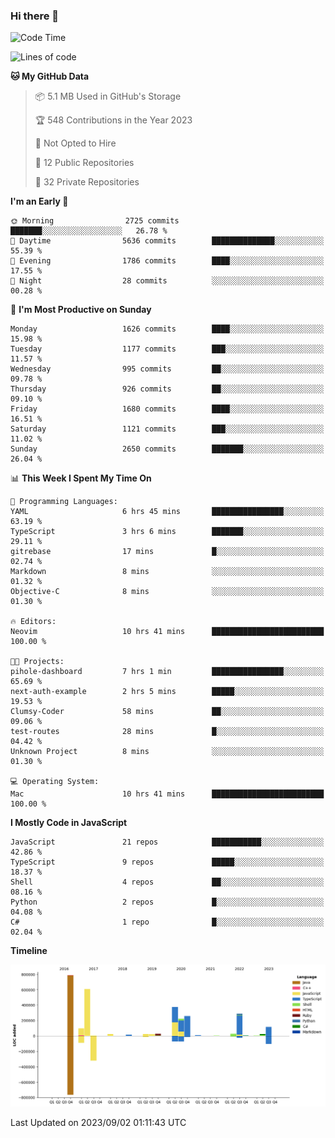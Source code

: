 ### Hi there 👋

<!--
**Clumsy-Coder/Clumsy-Coder** is a ✨ _special_ ✨ repository because its `README.md` (this file) appears on your GitHub profile.

Here are some ideas to get you started:

- 🔭 I’m currently working on ...
- 🌱 I’m currently learning ...
- 👯 I’m looking to collaborate on ...
- 🤔 I’m looking for help with ...
- 💬 Ask me about ...
- 📫 How to reach me: ...
- 😄 Pronouns: ...
- ⚡ Fun fact: ...
-->

<!-- anmol098/waka-readme-stats -->
<!--START_SECTION:waka-->
![Code Time](http://img.shields.io/badge/Code%20Time-359%20hrs%2043%20mins-blue)

![Lines of code](https://img.shields.io/badge/From%20Hello%20World%20I%27ve%20Written-2.9%20million%20lines%20of%20code-blue)

**🐱 My GitHub Data** 

> 📦 5.1 MB Used in GitHub's Storage 
 > 
> 🏆 548 Contributions in the Year 2023
 > 
> 🚫 Not Opted to Hire
 > 
> 📜 12 Public Repositories 
 > 
> 🔑 32 Private Repositories 
 > 
**I'm an Early 🐤** 

```text
🌞 Morning                2725 commits        ███████░░░░░░░░░░░░░░░░░░   26.78 % 
🌆 Daytime                5636 commits        ██████████████░░░░░░░░░░░   55.39 % 
🌃 Evening                1786 commits        ████░░░░░░░░░░░░░░░░░░░░░   17.55 % 
🌙 Night                  28 commits          ░░░░░░░░░░░░░░░░░░░░░░░░░   00.28 % 
```
📅 **I'm Most Productive on Sunday** 

```text
Monday                   1626 commits        ████░░░░░░░░░░░░░░░░░░░░░   15.98 % 
Tuesday                  1177 commits        ███░░░░░░░░░░░░░░░░░░░░░░   11.57 % 
Wednesday                995 commits         ██░░░░░░░░░░░░░░░░░░░░░░░   09.78 % 
Thursday                 926 commits         ██░░░░░░░░░░░░░░░░░░░░░░░   09.10 % 
Friday                   1680 commits        ████░░░░░░░░░░░░░░░░░░░░░   16.51 % 
Saturday                 1121 commits        ███░░░░░░░░░░░░░░░░░░░░░░   11.02 % 
Sunday                   2650 commits        ███████░░░░░░░░░░░░░░░░░░   26.04 % 
```


📊 **This Week I Spent My Time On** 

```text
💬 Programming Languages: 
YAML                     6 hrs 45 mins       ████████████████░░░░░░░░░   63.19 % 
TypeScript               3 hrs 6 mins        ███████░░░░░░░░░░░░░░░░░░   29.11 % 
gitrebase                17 mins             █░░░░░░░░░░░░░░░░░░░░░░░░   02.74 % 
Markdown                 8 mins              ░░░░░░░░░░░░░░░░░░░░░░░░░   01.32 % 
Objective-C              8 mins              ░░░░░░░░░░░░░░░░░░░░░░░░░   01.30 % 

🔥 Editors: 
Neovim                   10 hrs 41 mins      █████████████████████████   100.00 % 

🐱‍💻 Projects: 
pihole-dashboard         7 hrs 1 min         ████████████████░░░░░░░░░   65.69 % 
next-auth-example        2 hrs 5 mins        █████░░░░░░░░░░░░░░░░░░░░   19.53 % 
Clumsy-Coder             58 mins             ██░░░░░░░░░░░░░░░░░░░░░░░   09.06 % 
test-routes              28 mins             █░░░░░░░░░░░░░░░░░░░░░░░░   04.42 % 
Unknown Project          8 mins              ░░░░░░░░░░░░░░░░░░░░░░░░░   01.30 % 

💻 Operating System: 
Mac                      10 hrs 41 mins      █████████████████████████   100.00 % 
```

**I Mostly Code in JavaScript** 

```text
JavaScript               21 repos            ███████████░░░░░░░░░░░░░░   42.86 % 
TypeScript               9 repos             █████░░░░░░░░░░░░░░░░░░░░   18.37 % 
Shell                    4 repos             ██░░░░░░░░░░░░░░░░░░░░░░░   08.16 % 
Python                   2 repos             █░░░░░░░░░░░░░░░░░░░░░░░░   04.08 % 
C#                       1 repo              █░░░░░░░░░░░░░░░░░░░░░░░░   02.04 % 
```



**Timeline**

![Lines of Code chart](https://raw.githubusercontent.com/Clumsy-Coder/Clumsy-Coder/main/assets/bar_graph.png)


 Last Updated on 2023/09/02 01:11:43 UTC
<!--END_SECTION:waka-->
